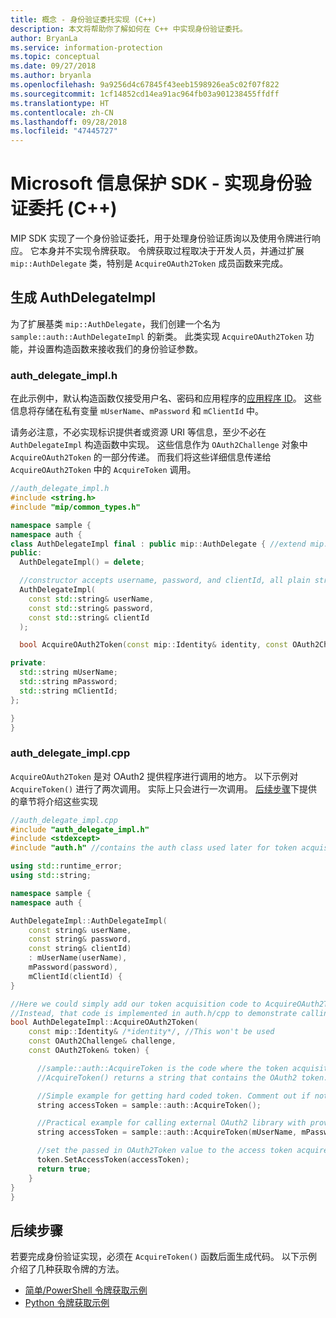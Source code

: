 ```yaml
---
title: 概念 - 身份验证委托实现 (C++)
description: 本文将帮助你了解如何在 C++ 中实现身份验证委托。
author: BryanLa
ms.service: information-protection
ms.topic: conceptual
ms.date: 09/27/2018
ms.author: bryanla
ms.openlocfilehash: 9a9256d4c67845f43eeb1598926ea5c02f07f822
ms.sourcegitcommit: 1cf14852cd14ea91ac964fb03a901238455ffdff
ms.translationtype: HT
ms.contentlocale: zh-CN
ms.lasthandoff: 09/28/2018
ms.locfileid: "47445727"
---
```

# <a name="microsoft-information-protection-sdk---implementing-an-authentication-delegate-c"></a>Microsoft 信息保护 SDK - 实现身份验证委托 (C++)

MIP SDK 实现了一个身份验证委托，用于处理身份验证质询以及使用令牌进行响应。 它本身并不实现令牌获取。 令牌获取过程取决于开发人员，并通过扩展 `mip::AuthDelegate` 类，特别是 `AcquireOAuth2Token` 成员函数来完成。

## <a name="building-authdelegateimpl"></a>生成 AuthDelegateImpl

为了扩展基类 `mip::AuthDelegate`，我们创建一个名为 `sample::auth::AuthDelegateImpl` 的新类。 此类实现 `AcquireOAuth2Token` 功能，并设置构造函数来接收我们的身份验证参数。

### <a name="authdelegateimplh"></a>auth_delegate_impl.h

在此示例中，默认构造函数仅接受用户名、密码和应用程​​序的[应用程序 ID](/azure/active-directory/develop/developer-glossary.md#application-id-client-id)。 这些信息将存储在私有变量 `mUserName`、`mPassword` 和 `mClientId` 中。

请务必注意，不必实现标识提供者或资源 URI 等信息，至少不必在 `AuthDelegateImpl` 构造函数中实现。 这些信息作为 `OAuth2Challenge` 对象中 `AcquireOAuth2Token` 的一部分传递。 而我们将这些详细信息传递给 `AcquireOAuth2Token` 中的 `AcquireToken` 调用。

```cpp
//auth_delegate_impl.h
#include <string.h>
#include "mip/common_types.h"

namespace sample {
namespace auth {
class AuthDelegateImpl final : public mip::AuthDelegate { //extend mip::AuthDelegate base class
public:
  AuthDelegateImpl() = delete;

  //constructor accepts username, password, and clientId, all plain strings.
  AuthDelegateImpl(
    const std::string& userName,
    const std::string& password,
    const std::string& clientId
  );

  bool AcquireOAuth2Token(const mip::Identity& identity, const OAuth2Challenge& challenge, OAuth2Token& token) override;

private:
  std::string mUserName;
  std::string mPassword;
  std::string mClientId;
};

}
}
```

### <a name="authdelegateimplcpp"></a>auth_delegate_impl.cpp

`AcquireOAuth2Token` 是对 OAuth2 提供程序进行调用的地方。 以下示例对 `AcquireToken()` 进行了两次调用。 实际上只会进行一次调用。 [后续步骤](#next-steps)下提供的章节将介绍这些实现

```cpp
//auth_delegate_impl.cpp
#include "auth_delegate_impl.h"
#include <stdexcept>
#include "auth.h" //contains the auth class used later for token acquisition

using std::runtime_error;
using std::string;

namespace sample {
namespace auth {

AuthDelegateImpl::AuthDelegateImpl(
    const string& userName,
    const string& password,
    const string& clientId)
    : mUserName(userName),
    mPassword(password),
    mClientId(clientId) {
}

//Here we could simply add our token acquisition code to AcquireOAuth2Token
//Instead, that code is implemented in auth.h/cpp to demonstrate calling an external library
bool AuthDelegateImpl::AcquireOAuth2Token(
    const mip::Identity& /*identity*/, //This won't be used
    const OAuth2Challenge& challenge,
    const OAuth2Token& token) {

      //sample::auth::AcquireToken is the code where the token acquisition routine is implemented.
      //AcquireToken() returns a string that contains the OAuth2 token.

      //Simple example for getting hard coded token. Comment out if not used.
      string accessToken = sample::auth::AcquireToken();

      //Practical example for calling external OAuth2 library with provided authentication details.
      string accessToken = sample::auth::AcquireToken(mUserName, mPassword, mClientId, challenge.GetAuthority(), challenge.GetResource());  

      //set the passed in OAuth2Token value to the access token acquired by our provider
      token.SetAccessToken(accessToken);
      return true;
    }
}
}
```

## <a name="next-steps"></a>后续步骤

若要完成身份验证实现，必须在 `AcquireToken()` 函数后面生成代码。 以下示例介绍了几种获取令牌的方法。

- [简单/PowerShell 令牌获取示例](concept-authentication-acquire-token-ps.md)
- [Python 令牌获取示例](concept-authentication-acquire-token-py.md)
